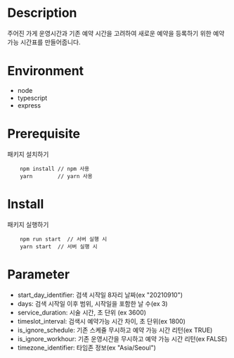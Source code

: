 # Description

주어진 가게 운영시간과 기존 예약 시간을 고려하여 새로운 예약을 등록하기 위한 예약 가능 시간표를 만들어줍니다.

# Environment

- node
- typescript
- express

# Prerequisite

패키지 설치하기

```
    npm install // npm 사용
    yarn        // yarn 사용
```

# Install

패키지 실행하기

```
    npm run start  // 서버 실행 시
    yarn start  // 서버 실행 시
```

# Parameter

- start_day_identifier: 검색 시작일 8자리 날짜(ex "20210910")
- days: 검색 시작일 이후 범위, 시작일을 포함한 날 수(ex 3)
- service_duration: 시술 시간, 초 단위 (ex 3600)
- timeslot_interval: 검색시 예약가능 시간 차이, 초 단위(ex 1800)
- is_ignore_schedule: 기존 스케쥴 무시하고 예약 가능 시간 리턴(ex TRUE)
- is_ignore_workhour: 기존 운영시간을 무시하고 예약 가능 시간 리턴(ex FALSE)
- timezone_identifier: 타임존 정보(ex "Asia/Seoul")
